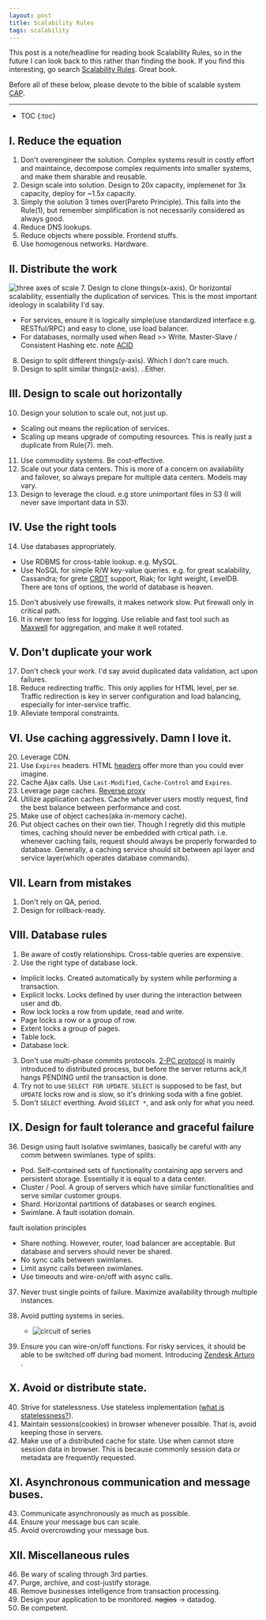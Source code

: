 ```yaml
---
layout: post
title: Scalability Rules 
tags: scalability 
---
```


This post is a note/headline for reading book Scalability Rules, so in the future I can look back
to this rather than finding the book. If you find this interesting, go search [Scalability Rules](https://www.amazon.com/s/ref=nb_sb_noss_2?url=search-alias%3Daps&field-keywords=scalability+rules). Great book.

Before all of these below, please devote to the bible of scalable system [CAP](https://en.wikipedia.org/wiki/CAP_theorem).

---
* TOC
{:toc}

I. Reduce the equation
---------------------
1. Don't overengineer the solution. Complex systems result in costly effort and maintaince, decompose complex requiments into smaller systems, and make them sharable and reusable.
2. Design scale into solution. Design to 20x capacity, implemenet for 3x capacity, deploy for ~1.5x capacity. 
3. Simply the solution 3 times over(Pareto Principle). This falls into the Rule(1), but remember simplification is not necessarily considered as always good. 
4. Reduce DNS lookups. 
5. Reduce objects where possible. Frontend stuffs.
6. Use homogenous networks. Hardware.

II. Distribute the work
----------------------
![three axes of scale](https://ranjithabalaraman.files.wordpress.com/2014/10/scaledb.png)
7. Design to clone things(x-axis). Or horizontal scalability, essentially the duplication of services. This is the most important ideology in scalability I'd say. 
  - For services, ensure it is logically simple(use standardized interface e.g. RESTful/RPC) and easy to clone, use load balancer.  
  - For databases, normally used when Read >> Write. Master-Slave / Consistent Hashing etc. note [ACID](https://en.wikipedia.org/wiki/ACID)
8. Design to split different things(y-axis). Which I don't care much. 
9. Design to split similar things(z-axis). ..Either.

III. Design to scale out horizontally
----------------------
10. Design your solution to scale out, not just up.
  - Scaling out means the replication of services.
  - Scaling up means upgrade of computing resources.
  This is really just a duplicate from Rule(7). meh.
11. Use commodiity systems. Be cost-effective.
12. Scale out your data centers. This is more of a concern on availability and failover, so always prepare for multiple data centers. Models may vary.
13. Design to leverage the cloud. e.g store unimportant files in S3 (I will never save important data in S3).  

IV. Use the right tools
----------------------
14. Use databases appropriately.
  - Use RDBMS for cross-table lookup. e.g. MySQL.
  - Use NoSQL for simple R/W key-value queries. e.g. for great scalability, Cassandra; for grete [CRDT](https://en.wikipedia.org/wiki/Conflict-free_replicated_data_type) support, Riak; for light weight, LevelDB. There are tons of options, the world of database is heaven. 

15. Don't abusively use firewalls, it makes network slow. Put firewall only in critical path.
16. It is never too less for logging. Use reliable and fast tool such as [Maxwell](https://github.com/zendesk/maxwell) for aggregation, and make it well rotated.

V. Don't duplicate your work
----------------------
17. Don't check your work. I'd say avoid duplicated data validation, act upon failures.
18. Reduce redirecting traffic. This only applies for HTML level, per se. Traffic redirection is key in server configuration and load balancing, especially for inter-service traffic. 
19. Alleviate temporal constraints.

VI. Use caching aggressively. Damn I love it.
----------------------
20. Leverage CDN.
21. Use `Expires` headers. HTML [headers](https://en.wikipedia.org/wiki/List_of_HTTP_header_fields) offer more than you could ever imagine.
22. Cache Ajax calls. Use `Last-Modified`, `Cache-Control` and `Expires`.
23. Leverage page caches. [Reverse proxy](https://www.nginx.com/resources/glossary/reverse-proxy-server/) 
24. Utilize application caches. Cache whatever users mostly request, find the best balance between performance and cost.
25. Make use of object caches(aka in-memory cache).
26. Put object caches on their own tier. Though I regretly did this mutiple times, caching should never be embedded with crtical path. i.e. whenever caching fails, request should always be properly forwarded to database. Generally, a caching service should sit between api layer and service layer(which operates database commands). 

VII. Learn from mistakes
----------------------
1. Don't rely on QA, period.
2. Design for rollback-ready.

VIII. Database rules 
----------------------
1. Be aware of costly relationships. Cross-table queries are expensive.
2. Use the right type of database lock.
  - Implicit locks. Created automatically by system while performing a transaction.
  - Explicit locks. Locks defined by user during the interaction between user and db.
  - Row lock locks a row from update, read and write.
  - Page locks a row or a group of row.
  - Extent locks a group of pages.
  - Table lock.
  - Database lock.
3. Don't use multi-phase commits protocols. [2-PC protocol](https://en.wikipedia.org/wiki/Two-phase_commit_protocol) is mainly introduced to distributed process, but before the server returns ack,it hangs PENDING until the transaction is done.
4. Try not to use `SELECT FOR UPDATE`. `SELECT` is supposed to be fast, but `UPDATE` locks row and is slow, so it's drinking soda with a fine goblet. 
5. Don't `SELECT` everthing. Avoid `SELECT *`, and ask only for what you need.

IX. Design for fault tolerance and graceful failure
----------------------
36. Design using fault isolative swimlanes, basically be careful with any comm between swimlanes.
  type of splits:
  - Pod. Self-contained sets of functionality containing app servers and persistent storage. Essentially it is equal to a data center.
  - Cluster / Pool. A group of servers which have similar functionalities and serve similar customer groups. 
  - Shard. Horizontal partitions of databases or search engines.
  - Swimlane. A fault isolation domain.

  fault isolation principles
  - Share nothing. However, router, load balancer are acceptable. But database and servers should never be shared.
  - No sync calls between swimlanes.
  - Limit async calls between swimlanes.
  - Use timeouts and wire-on/off with async calls.

37. Never trust single points of failure. Maximize availability through multiple instances.
38. Avoid putting systems in series. 
    - ![circuit of series](http://www.physics247.com/physics-tutorial/images/seriescircuit.jpg) 

39. Ensure you can wire-on/off functions. For risky services, it should be able to be switched off during bad moment. Introducing [Zendesk Arturo](https://github.com/zendesk/arturo) .

X. Avoid or distribute state.
----------------------
40. Strive for statelessness. Use stateless implementation ([what is statelessness?](https://en.wikipedia.org/wiki/Stateless_protocol)).
41. Maintain sessions(cookies) in browser whenever possible. That is, avoid keeping those in servers.
42. Make use of a distributed cache for state. Use when cannot store session data in browser. This is because commonly session data or metadata are frequently requested.

XI. Asynchronous communication and message buses.
----------------------
43. Communicate asynchronously as much as possible.
44. Ensure your message bus can scale.
45. Avoid overcrowding your message bus.

XII. Miscellaneous rules
----------------------
46. Be wary of scaling through 3rd parties.
47. Purge, archive, and cost-justify storage.
48. Remove businesses intelligence from transaction processing.
49. Design your application to be monitored. ~~nagios~~ -> datadog.
50. Be competent. 

